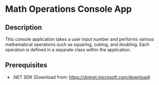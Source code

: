 # Math Operations Console App

## Description
This console application takes a user input number and performs various mathematical operations such as squaring, cubing, and doubling. Each operation is defined in a separate class within the application.

## Prerequisites
- .NET SDK (Download from: https://dotnet.microsoft.com/download)
